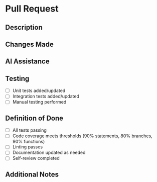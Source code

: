 # Pull Request

## Description
<!-- What does this PR do? Provide context and goal of the changes -->

## Changes Made
<!-- List the key changes and files affected -->

## AI Assistance
<!-- Note which parts involved AI assistance (if any) -->

## Testing
<!-- Describe testing performed -->
- [ ] Unit tests added/updated
- [ ] Integration tests added/updated
- [ ] Manual testing performed

## Definition of Done
- [ ] All tests passing
- [ ] Code coverage meets thresholds (90% statements, 80% branches, 90% functions)
- [ ] Linting passes
- [ ] Documentation updated as needed
- [ ] Self-review completed

## Additional Notes
<!-- Any additional information that reviewers should know? -->